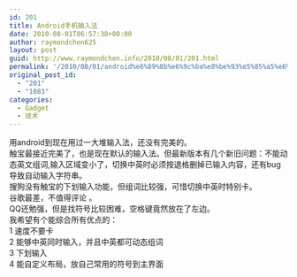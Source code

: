 ```yaml
---
id: 201
title: Android手机输入法
date: 2010-08-01T06:57:38+00:00
author: raymondchen625
layout: post
guid: http://www.raymondchen.info/2010/08/01/201.html
permalink: '/2010/08/01/android%e6%89%8b%e6%9c%ba%e8%be%93%e5%85%a5%e6%b3%95/'
original_post_id:
  - "201"
  - "1083"
categories:
  - Gadget
  - 技术
---
```

用android到现在用过一大堆输入法，还没有完美的。  
触宝最接近完美了，也是现在默认的输入法。但最新版本有几个新旧问题：不能动态英文组词,输入区域变小了，切换中英时必须按退格删掉已输入内容，还有bug导致自动输入字符串。  
搜狗没有触宝的下划输入功能，但组词比较强，可惜切换中英时特别卡。  
谷歌最差，不值得评论 。  
QQ还勉强，但是找符号比较困难，空格键竟然放在了左边。  
我希望有个能综合所有优点的：  
1 速度不要卡  
2 能够中英同时输入，并且中英都可动态组词  
3 下划输入  
4 能自定义布局，放自己常用的符号到主界面